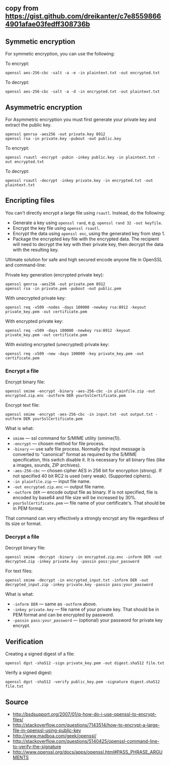 ## copy from https://gist.github.com/dreikanter/c7e85598664901afae03fedff308736b

## Symmetic encryption

For symmetic encryption, you can use the following:

To encrypt:

    openssl aes-256-cbc -salt -a -e -in plaintext.txt -out encrypted.txt

To decrypt:

    openssl aes-256-cbc -salt -a -d -in encrypted.txt -out plaintext.txt

## Asymmetric encryption

For Asymmetric encryption you must first generate your private key and extract the public key.

    openssl genrsa -aes256 -out private.key 8912
    openssl rsa -in private.key -pubout -out public.key

To encrypt:

    openssl rsautl -encrypt -pubin -inkey public.key -in plaintext.txt -out encrypted.txt

To decrypt:

    openssl rsautl -decrypt -inkey private.key -in encrypted.txt -out plaintext.txt

## Encripting files

You can't directly encrypt a large file using `rsautl`. Instead, do the following:

- Generate a key using `openssl rand`, e.g. `openssl rand 32 -out keyfile`.
- Encrypt the key file using `openssl rsautl`.
- Encrypt the data using `openssl enc`, using the generated key from step 1.
- Package the encrypted key file with the encrypted data. The recipient will need to decrypt the key with their private key, then decrypt the data with the resulting key.

Ultimate solution for safe and high secured encode anyone file in OpenSSL and command-line:

Private key generation (encrypted private key):

    openssl genrsa -aes256 -out private.pem 8912
    openssl rsa -in private.pem -pubout -out public.pem

With unecrypted private key:

    openssl req -x509 -nodes -days 100000 -newkey rsa:8912 -keyout private_key.pem -out certificate.pem

With encrypted private key:

    openssl req -x509 -days 100000 -newkey rsa:8912 -keyout private_key.pem -out certificate.pem

With existing encrypted (unecrypted) private key:

    openssl req -x509 -new -days 100000 -key private_key.pem -out certificate.pem

### Encrypt a file

Encrypt binary file:

    openssl smime -encrypt -binary -aes-256-cbc -in plainfile.zip -out encrypted.zip.enc -outform DER yourSslCertificate.pem

Encrypt text file:

    openssl smime -encrypt -aes-256-cbc -in input.txt -out output.txt -outform DER yourSslCertificate.pem

What is what:

- `smime` — ssl command for S/MIME utility (smime(1)).
- `-encrypt` — chosen method for file process.
- `-binary` — use safe file process. Normally the input message is converted to "canonical" format as required by the S/MIME specification, this switch disable it. It is necessary for all binary files (like a images, sounds, ZIP archives).
- `-aes-256-cbc` — chosen cipher AES in 256 bit for encryption (strong). If not specified 40 bit RC2 is used (very weak). (Supported ciphers).
- `-in plainfile.zip` — input file name.
- `-out encrypted.zip.enc` — output file name.
- `-outform DER` — encode output file as binary. If is not specified, file is encoded by base64 and file size will be increased by 30%.
- `yourSslCertificate.pem` — file name of your certificate's. That should be in PEM format.

That command can very effectively a strongly encrypt any file regardless of its size or format.

### Decrypt a file

Decrypt binary file:

    openssl smime -decrypt -binary -in encrypted.zip.enc -inform DER -out decrypted.zip -inkey private.key -passin pass:your_password

For text files:

    openssl smime -decrypt -in encrypted_input.txt -inform DER -out decrypted_input.zip -inkey private.key -passin pass:your_password

What is what:

- `-inform DER` — same as `-outform` above.
- `-inkey private.key` — file name of your private key. That should be in PEM format and can be encrypted by password.
- `-passin pass:your_password` — (optional) your password for private key encrypt.

## Verification

Creating a signed digest of a file:

    openssl dgst -sha512 -sign private_key.pem -out digest.sha512 file.txt

Verify a signed digest:

    openssl dgst -sha512 -verify public_key.pem -signature digest.sha512 file.txt

## Source

- http://bsdsupport.org/2007/01/q-how-do-i-use-openssl-to-encrypt-files/
- http://stackoverflow.com/questions/7143514/how-to-encrypt-a-large-file-in-openssl-using-public-key
- http://www.madboa.com/geek/openssl/
- http://stackoverflow.com/questions/5140425/openssl-command-line-to-verify-the-signature
- http://www.openssl.org/docs/apps/openssl.html#PASS_PHRASE_ARGUMENTS

